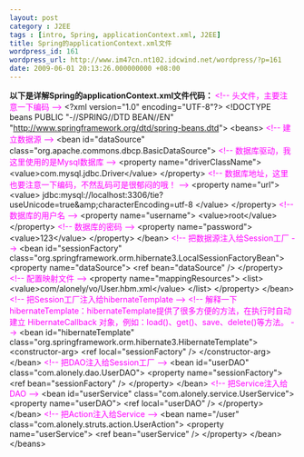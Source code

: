 ```yaml
---
layout: post
category : J2EE
tags : [intro, Spring, applicationContext.xml, J2EE]
title: Spring的applicationContext.xml文件
wordpress_id: 161
wordpress_url: http://www.im47cn.nt102.idcwind.net/wordpress/?p=161
date: 2009-06-01 20:13:26.000000000 +08:00
---
```

<span style="font-weight: bold;">以下是详解Spring的applicationContext.xml文件代码：
</span><span style="color: #ff00ff;">&lt;!-- 头文件，主要注意一下编码 --&gt;</span>
&lt;?xml version="1.0" encoding="UTF-8"?&gt;
&lt;!DOCTYPE beans PUBLIC "-//SPRING//DTD BEAN//EN" "http://www.springframework.org/dtd/spring-beans.dtd"&gt;
&lt;beans&gt;
<span style="color: #ff00ff;"> &lt;!-- 建立数据源 --&gt;</span><span style="color: #0000ff;">
</span> &lt;bean id="dataSource" class="org.apache.commons.dbcp.BasicDataSource"&gt;
<span style="color: #ff00ff;"> &lt;!-- 数据库驱动，我这里使用的是Mysql数据库 --&gt;</span><span style="color: #0000ff;">
</span> &lt;property name="driverClassName"&gt;
&lt;value&gt;com.mysql.jdbc.Driver&lt;/value&gt;
&lt;/property&gt;
<span style="color: #ff00ff;"> &lt;!-- 数据库地址，这里也要注意一下编码，不然乱码可是很郁闷的哦！ --&gt;</span><span style="color: #ffff00;">
</span> &lt;property name="url"&gt;
&lt;value&gt;
jdbc:mysql://localhost:3306/tie?useUnicode=true&amp;amp;characterEncoding=utf-8
&lt;/value&gt;
&lt;/property&gt;
<span style="color: #ff00ff;"> &lt;!-- 数据库的用户名 --&gt;</span><span style="color: #0000ff;">
</span> &lt;property name="username"&gt;
&lt;value&gt;root&lt;/value&gt;
&lt;/property&gt;
<span style="color: #ff00ff;"> &lt;!-- 数据库的密码 --&gt;</span><span style="color: #0000ff;">
</span> &lt;property name="password"&gt;
&lt;value&gt;123&lt;/value&gt;
&lt;/property&gt;
&lt;/bean&gt;
<span style="color: #ff00ff;"> &lt;!-- 把数据源注入给Session工厂 --&gt;</span>
&lt;bean id="sessionFactory"
class="org.springframework.orm.hibernate3.LocalSessionFactoryBean"&gt;
&lt;property name="dataSource"&gt;
&lt;ref bean="dataSource" /&gt;
&lt;/property&gt;
<span style="color: #ff00ff;"> &lt;!-- 配置映射文件 --&gt;</span>
&lt;property name="mappingResources"&gt;
&lt;list&gt;
&lt;value&gt;com/alonely/vo/User.hbm.xml&lt;/value&gt;
&lt;/list&gt;
&lt;/property&gt;
&lt;/bean&gt;
<span style="color: #ff00ff;"> &lt;!-- 把Session工厂注入给hibernateTemplate --&gt;
&lt;!-- 解释一下hibernateTemplate：hibernateTemplate提供了很多方便的方法，在执行时自动建立 HibernateCallback 对象，例如：load()、get()、save、delete()等方法。 --&gt;</span>
&lt;bean id="hibernateTemplate"
class="org.springframework.orm.hibernate3.HibernateTemplate"&gt;
&lt;constructor-arg&gt;
&lt;ref local="sessionFactory" /&gt;
&lt;/constructor-arg&gt;
&lt;/bean&gt;
<span style="color: #ff00ff;"> &lt;!-- 把DAO注入给Session工厂 --&gt;</span><span style="color: #ffff00;">
</span> &lt;bean id="userDAO" class="com.alonely.dao.UserDAO"&gt;
&lt;property name="sessionFactory"&gt;
&lt;ref bean="sessionFactory" /&gt;
&lt;/property&gt;
&lt;/bean&gt;
<span style="color: #ff00ff;"> &lt;!-- 把Service注入给DAO --&gt;</span><span style="color: #0000ff;">
</span> &lt;bean id="userService" class="com.alonely.service.UserService"&gt;
&lt;property name="userDAO"&gt;
&lt;ref local="userDAO" /&gt;
&lt;/property&gt;
&lt;/bean&gt;
<span style="color: #ff00ff;"> &lt;!-- 把Action注入给Service --&gt;</span>
&lt;bean name="/user" class="com.alonely.struts.action.UserAction"&gt;
&lt;property name="userService"&gt;
&lt;ref bean="userService" /&gt;
&lt;/property&gt;
&lt;/bean&gt;
&lt;/beans&gt;
